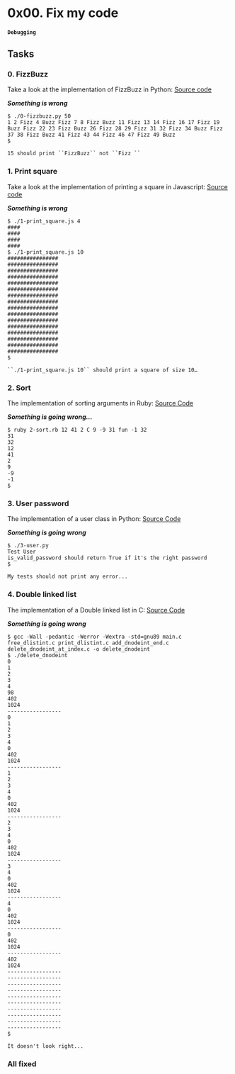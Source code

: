 # 0x00. Fix my code
#### ``Debugging``

## Tasks
### 0. FizzBuzz
Take a look at the implementation of FizzBuzz in Python: [Source code](https://github.com/holbertonschool/Fix-my-code-0/blob/master/0-fizzbuzz.py)

***Something is wrong***
```
$ ./0-fizzbuzz.py 50
1 2 Fizz 4 Buzz Fizz 7 8 Fizz Buzz 11 Fizz 13 14 Fizz 16 17 Fizz 19 Buzz Fizz 22 23 Fizz Buzz 26 Fizz 28 29 Fizz 31 32 Fizz 34 Buzz Fizz 37 38 Fizz Buzz 41 Fizz 43 44 Fizz 46 47 Fizz 49 Buzz
$
```

```
15 should print ``FizzBuzz`` not ``Fizz ``

```

### 1. Print square
Take a look at the implementation of printing a square in Javascript: [Source code](https://alx-intranet.hbtn.io/rltoken/aRr-rGLsvmrlvezQoxEtCg)

***Something is wrong***
```
$ ./1-print_square.js 4
####
####
####
####
$ ./1-print_square.js 10
################
################
################
################
################
################
################
################
################
################
################
################
################
################
################
################
$
```
```
``./1-print_square.js 10`` should print a square of size 10…

```
### 2. Sort
The implementation of sorting arguments in Ruby: [Source Code](https://alx-intranet.hbtn.io/rltoken/Rn9VSH6Vo4vGiqNzqBJ6mg)

***Something is going wrong...***
```
$ ruby 2-sort.rb 12 41 2 C 9 -9 31 fun -1 32
31
32
12
41
2
9
-9
-1
$
```

### 3. User password
The implementation of a user class in Python: [Source Code](https://github.com/holbertonschool/Fix-my-code-0/blob/master/3-user.py)

***Something is going wrong***
```
$ ./3-user.py 
Test User
is_valid_password should return True if it's the right password
$
```
`My tests should not print any error...`

### 4. Double linked list
The implementation of a Double linked list in C: [Source Code](https://alx-intranet.hbtn.io/rltoken/X0d3R2LB1bZuQel0ghSX2Q)

***Something is going wrong***
```
$ gcc -Wall -pedantic -Werror -Wextra -std=gnu89 main.c free_dlistint.c print_dlistint.c add_dnodeint_end.c delete_dnodeint_at_index.c -o delete_dnodeint
$ ./delete_dnodeint
0
1
2
3
4
98
402
1024
-----------------
0
1
2
3
4
0
402
1024
-----------------
1
2
3
4
0
402
1024
-----------------
2
3
4
0
402
1024
-----------------
3
4
0
402
1024
-----------------
4
0
402
1024
-----------------
0
402
1024
-----------------
402
1024
-----------------
-----------------
-----------------
-----------------
-----------------
-----------------
-----------------
-----------------
-----------------
-----------------
$
```
`It doesn't look right...`

### All fixed
